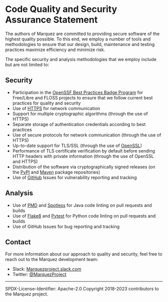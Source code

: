 # Code Quality and Security Assurance Statement

The authors of Marquez are committed to providing secure software of the highest quality possible. To this end, we employ a number of tools and methodologies to ensure that our design, build, maintenance and testing practices maximize efficiency and minimize risk.

The specific security and analysis methodologies that we employ include but are not limited to:

## Security

- Participation in the [OpenSSF Best Practices Badge Program](https://bestpractices.coreinfrastructure.org/en/projects/5106) for Free/Libre and FLOSS projects to ensure that we follow current best practices for quality and security
- Use of [HTTPS](https://en.wikipedia.org/wiki/HTTPS) for network communication
- Support for multiple cryptographic algorithms (through the use of HTTPS)
- Separate storage of authentication credentials according to best practices
- Use of secure protocols for network communication (through the use of HTTPS)
- Up-to-date support for TLS/SSL (through the use of [OpenSSL](https://www.openssl.org/))
- Performance of TLS certificate verification by default before sending HTTP headers with private information (through the use of OpenSSL and HTTPS)
- Distribution of the software via cryptographically signed releases (on the [PyPI](https://pypi.org/) and [Maven](https://mvnrepository.com/) package repositories)
- Use of [GitHub](https://github.com/) Issues for vulnerability reporting and tracking

## Analysis

- Use of [PMD](https://pmd.github.io/) and [Spotless](https://github.com/diffplug/spotless) for Java code linting on pull requests and builds
- Use of [Flake8](https://flake8.pycqa.org/en/latest/) and [Pytest](https://docs.pytest.org/en/7.2.x/) for Python code linting on pull requests and builds
- Use of GitHub Issues for bug reporting and tracking

## Contact

For more information about our approach to quality and security, feel free to reach out to the Marquez development team:

- Slack: [Marquezproject.slack.com](https://join.slack.com/t/marquezproject/shared_invite/zt-2iylxasbq-GG_zXNcJdNrhC9uUMr3B7A)
- Twitter: [@MarquezProject](https://twitter.com/MarquezProject)

----
SPDX-License-Identifier: Apache-2.0
Copyright 2018-2023 contributors to the Marquez project.
